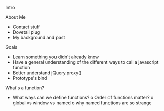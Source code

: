 
Intro

About Me 
  * Contact stuff
  * Dovetail plug
  * My background and past
  

Goals
  * Learn something you didn't already know
  * Have a general understanding of the different ways to call a
    javascript function
  * Better understand jQuery.proxy()
  * Prototype's bind

What's a function?
  * What ways can we define functions?
    o Order of functions matter?
    o global vs window vs named
    o why named functions are so strange

